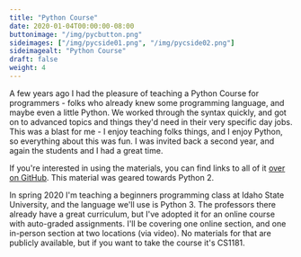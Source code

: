 ```yaml
---
title: "Python Course"
date: 2020-01-04T00:00:00-08:00
buttonimage: "/img/pycbutton.png"
sideimages: ["/img/pycside01.png", "/img/pycside02.png"]
sideimagealt: "Python Course"
draft: false
weight: 4
---
```


A few years ago I had the pleasure of teaching a Python Course for programmers - folks who already knew some programming language, and maybe even a little Python.  We worked through the syntax quickly, and got on to advanced topics and things they'd need in their very specific day jobs.  This was a blast for me - I enjoy teaching folks things, and I enjoy Python, so everything about this was fun.  I was invited back a second year, and again the students and I had a great time.

If you're interested in using the materials, you can find links to all of it [over on GitHub](https://github.com/kc0bfv/Python2Lecture).  This material was geared towards Python 2.

In spring 2020 I'm teaching a beginners programming class at Idaho State University, and the language we'll use is Python 3.  The professors there already have a great curriculum, but I've adopted it for an online course with auto-graded assignments.  I'll be covering one online section, and one in-person section at two locations (via video).  No materials for that are publicly available, but if you want to take the course it's CS1181.
